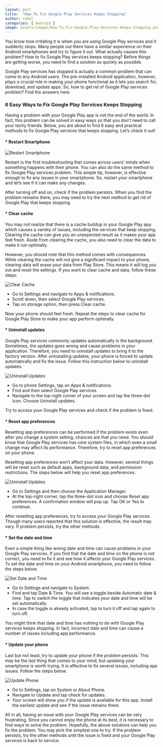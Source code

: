 ```yaml
---
layout: post
title:  "How To Fix Google Play Services Keeps Stopping"
author: rahul
categories: [ Android ]
image: assets/images/How-To-Fix-Google-Play-Services-Keeps-Stopping.png
---
```

You know how irritating it is when you are using Google Play services and it suddenly stops. Many people out there have a similar experience on their Android smartphones and try to figure it out. What actually causes this problem? How to fix Google Play services keeps stopping? Before things are getting worse, you need to find a solution as quickly as possible.

Google Play services has stopped is actually a common problem that can come to any Android users. The pre-installed Android application, however, plays a crucial role in making your phone functional as it lets you search for, download, and update apps. So, how to get rid of Google Play services problem? Find the answers here.

### 6 Easy Ways to Fix Google Play Services Keeps Stopping

Having a problem with your Google Play app is not the end of the world. In fact, this problem can be solved in easy ways so that you don’t need to call your techy friends. Below, you are about to find 6 easy and practical methods to fix Google Play services that keeps stopping. Let’s check it out!

#### * Restart Smartphone

![Restart Smartphone](/assets/images/Restart-Android.jpg)

Restart is the first troubleshooting that comes across users’ minds when something happens with their phone. You can also do the same method to fix Google Play services problem. This simple tip, however, is effective enough to fix any issues in your smartphone. So, restart your smartphone and let’s see if it can make any changes.

After turning off and on, check if the problem persists. When you find the problem remains there, you may need to try the next method to get rid of Google Play that keeps stopping.

#### * Clear cache

You may not realize that there is a cache buildup in your Google Play app which causes a variety of issues, including the services that keep stopping. Clearing the cache can give you an unexpected result as it makes your app feel fresh. Aside from clearing the cache, you also need to clear the data to make it run optimally.

However, you should note that this method comes with consequences. While clearing the cache will not give a significant impact to your phone, clearing data will erase your data from Play Store. This means it will log you out and reset the settings. If you want to clear cache and data, follow these steps:

![Clear Cache](/assets/images/Clear-cache-Google-Play-Services.jpg)

* Go to Settings and navigate to Apps & notifications.
* Scroll down, then select Google Play services.
* Tap on storage option, then press Clear cache.

Now your phone should feel fresh. Repeat the steps to clear cache for Google Play Store to make your app perform optimally.

#### * Uninstall updates

Google Play services commonly updates automatically in the background. Sometimes, the updates goes wrong and cause problems in your application. Therefore, you need to uninstall updates to bring it to the factory version. After uninstalling updates, your phone is forced to update automatically and fix the issue. Follow this instruction below to uninstall updates.

![Uninstall Updates](/assets/images/Uninstall-updates-Google-Play-Services.jpg)

* Go to phone Settings, tap on Apps & notifications.
* Find and then select Google Play services.
* Navigate to the top-right corner of your screen and tap the three-dot icon. Choose Uninstall updates.

Try to access your Google Play services and check if the problem is fixed.

#### * Reset app preferences

Resetting app preferences can be performed if the problem exists even after you change a system setting, chances are that you need. You should know that Google Play services has core system files, in which even a small change may affect its performance. Therefore, try to reset app preferences on your phone.

Resetting app preferences won’t affect your data. However, several things will be reset such as default apps, background data, and permission restrictions. The steps below will help you reset app preferences.

![Uninstall Updates](/assets/images/Reset-app-preferences-on-Android.jpg)

* Go to Settings and then choose the Application Manager.
* At the top-right corner, tap the three-dot icon and choose Reset app preferences. A confirmation window will pop up. Tap OK or Yes to continue.

After resetting app preferences, try to access your Google Play services. Though many users reported that this solution is effective, the result may vary. If problem persists, try the other methods.

#### * Set the date and time

Even a simple thing like wrong date and time can cause problems in your Google Play services. If you find that the date and time on the phone is not correct, you need to fix it and see how it affects your Google Play services. To set the date and time on your Android smartphone, you need to follow the steps below.

![Set Date and Time](/assets/images/Automatic-date-and-time-android.jpg)

* Go to Settings and navigate to System.
* Find and tap Date & Time. You will see a toggle beside Automatic date & time. Tap to switch the toggle that indicates your date and time will be set automatically.
* In case the toggle is already activated, tap to turn it off and tap again to turn off.

You might think that date and time has nothing to do with Google Play services keeps stopping. In fact, incorrect date and time can cause a number of issues including app performance.

#### * Update your phone

Last but not least, try to update your phone if the problem persists. This may be the last thing that comes to your mind, but updating your smartphone is worth trying. It is effective to fix several issues, including app issues. Follow the steps below.

![Update Phone](/assets/images/Update-Android-Phone.jpg)

* Go to Settings, tap on System or About Phone.
* Navigate to Update and tap check for updates.
* Your screen will show you if the update is available for this app. Install the earliest update and see if the issue remains there.

All in all, having an issue with your Google Play services can be very frustrating. Since you cannot enjoy the phone at its best, it is necessary to find ways to solve the problem. Hopefully, the above solutions can help you fix the problem. You may pick the simplest one to try. If the problem persists, try the other methods until the issue is fixed and your Google Play services is back to service.

